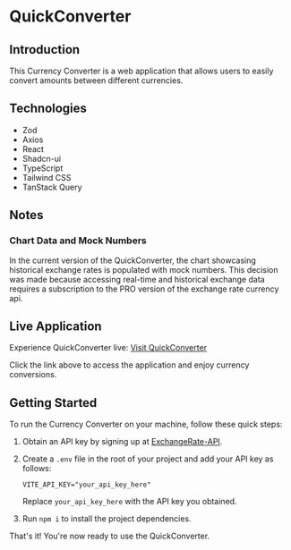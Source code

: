 # QuickConverter

## Introduction

This Currency Converter is a web application that allows users to easily convert amounts between different currencies.

## Technologies

- Zod
- Axios
- React
- Shadcn-ui
- TypeScript
- Tailwind CSS
- TanStack Query

## Notes

### Chart Data and Mock Numbers

In the current version of the QuickConverter, the chart showcasing historical exchange rates is populated with mock numbers. This decision was made because accessing real-time and historical exchange data requires a subscription to the PRO version of the exchange rate currency api.

## Live Application

Experience QuickConverter live: [Visit QuickConverter](https://quick-converter-nu.vercel.app/)

Click the link above to access the application and enjoy currency conversions.

## Getting Started

To run the Currency Converter on your machine, follow these quick steps:

1. Obtain an API key by signing up at [ExchangeRate-API](https://www.exchangerate-api.com).
2. Create a `.env` file in the root of your project and add your API key as follows:

    ```
    VITE_API_KEY="your_api_key_here"
    ```

    Replace `your_api_key_here` with the API key you obtained.

3. Run `npm i` to install the project dependencies.

That's it! You're now ready to use the QuickConverter.
